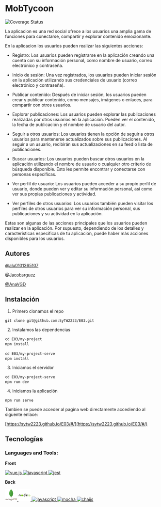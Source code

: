 # MobTycoon

[![Coverage Status](https://coveralls.io/repos/github/SyTW2223/E03/badge.svg?branch=main)](https://coveralls.io/github/SyTW2223/E03?branch=main)

La aplicacion es una red social ofrece a los usuarios una amplia gama de funciones para conectarse, compartir y explorar contenido emocionante.

En la aplicacion los usuarios pueden realizar las siguientes acciones:

* Registro: Los usuarios pueden registrarse en la aplicación creando una cuenta con su información personal, como nombre de usuario, correo electrónico y contraseña.

* Inicio de sesión: Una vez registrados, los usuarios pueden iniciar sesión en la aplicación utilizando sus credenciales de usuario (correo electrónico y contraseña).

* Publicar contenido: Después de iniciar sesión, los usuarios pueden crear y publicar contenido, como mensajes, imágenes o enlaces, para compartir con otros usuarios.

* Explorar publicaciones: Los usuarios pueden explorar las publicaciones realizadas por otros usuarios en la aplicación. Pueden ver el contenido, la fecha de publicación y el nombre de usuario del autor.

* Seguir a otros usuarios: Los usuarios tienen la opción de seguir a otros usuarios para mantenerse actualizados sobre sus publicaciones. Al seguir a un usuario, recibirán sus actualizaciones en su feed o lista de publicaciones.

* Buscar usuarios: Los usuarios pueden buscar otros usuarios en la aplicación utilizando el nombre de usuario o cualquier otro criterio de búsqueda disponible. Esto les permite encontrar y conectarse con personas específicas.

* Ver perfil de usuario: Los usuarios pueden acceder a su propio perfil de usuario, donde pueden ver y editar su información personal, así como ver sus propias publicaciones y actividad.

* Ver perfiles de otros usuarios: Los usuarios también pueden visitar los perfiles de otros usuarios para ver su información personal, sus publicaciones y su actividad en la aplicación.

Estas son algunas de las acciones principales que los usuarios pueden realizar en la aplicación. Por supuesto, dependiendo de los detalles y características específicas de tu aplicación, puede haber más acciones disponibles para los usuarios.

## Autores
[@alu0101365107](https://github.com/alu0101365107)

[@Jacobsrguez](https://github.com/Jacobsrguez)

[@AnaVGD](https://github.com/AnaVGD)

## Instalación

1. Primero clonamos el repo
```
git clone git@github.com:SyTW2223/E03.git
```
2. Instalamos las dependencias
```
cd E03/my-project
npm install

cd E03/my-project-serve
npm install
```
3. Iniciamos el servidor
```
cd E03/my-project-serve
npm run dev
```
4. Iniciamos la aplicación
```
npm run serve
```
Tambien se puede acceder al pagina web directamente accediendo al siguente enlace:

[https://sytw2223.github.io/E03/#/](https://sytw2223.github.io/E03/#/)


## Tecnologías
<h3 align="left">Languages and Tools:</h3>

**Front**
<p align="left"> 
<a href="https://vuejs.org/" target="__blank" rel="noreferrer"> <img src="https://www.mattbenton.io/img/logos/vue-9-logo-png-transparent-min.png" alt="vue.js" width="40" height="40"/> 
</a> 
<a href="https://developer.mozilla.org/es/docs/Web/JavaScript" target="__blank" rel="noreferrer"> <img src="https://th.bing.com/th/id/OIP.0qThwGUlnULLAz8MTnN9QwHaHa?pid=ImgDet&rs=1" alt="javascript" width="40" height="40"/> 
</a> 
<a href="https://jestjs.io" target="__blank" rel="noreferrer"> <img src="https://cdn.freebiesupply.com/logos/large/2x/jest-logo-png-transparent.png" alt="jest" width="40" height="40"/> 
</a> 
</p>

**Back** 
<p align="left"> 
<a href="https://www.mongodb.com/" target="__blank" rel="noreferrer"> <img src="https://raw.githubusercontent.com/devicons/devicon/master/icons/mongodb/mongodb-original-wordmark.svg" alt="mongodb" width="40" height="40"/> 
</a> 
<a href="https://nodejs.org" target="__blank" rel="noreferrer"> <img src="https://raw.githubusercontent.com/devicons/devicon/master/icons/nodejs/nodejs-original-wordmark.svg" alt="nodejs" width="40" height="40"/> 
</a> 
<a href="https://developer.mozilla.org/es/docs/Web/JavaScript" target="__blank" rel="noreferrer"> <img src="https://th.bing.com/th/id/OIP.0qThwGUlnULLAz8MTnN9QwHaHa?pid=ImgDet&rs=1" alt="javascript" width="40" height="40"/> 
</a> 
<a href="https://mochajs.org/" target="_blank" rel="noreferrer"> <img src="https://cdn.icon-icons.com/icons2/2415/PNG/512/mocha_plain_logo_icon_146426.png" alt="mocha" width="40" height="40"/> 
</a> 
<a href="https://www.chaijs.com/" target="_blank" rel="noreferrer"> <img src="https://cdn.freebiesupply.com/logos/thumbs/2x/chai-logo.png" alt="chaijs" width="55" height="40"/> 
</a> 
</p>
